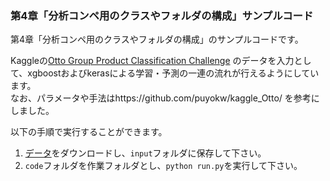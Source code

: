 ### 第4章「分析コンペ用のクラスやフォルダの構成」サンプルコード

第4章「分析コンペ用のクラスやフォルダの構成」のサンプルコードです。

Kaggleの[Otto Group Product Classification Challenge](https://www.kaggle.com/c/otto-group-product-classification-challenge/)
のデータを入力として、xgboostおよびkerasによる学習・予測の一連の流れが行えるようにしています。  
なお、パラメータや手法はhttps://github.com/puyokw/kaggle_Otto/ を参考にしました。

以下の手順で実行することができます。

1. [データ](https://www.kaggle.com/c/otto-group-product-classification-challenge/data)をダウンロードし、`input`フォルダに保存して下さい。
2. `code`フォルダを作業フォルダとし、```python run.py```を実行して下さい。 
